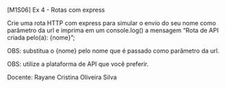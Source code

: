[M1S06] Ex 4 - Rotas com express

Crie uma rota HTTP com express para simular o envio do seu nome como parâmetro da url e imprima em um console.log() a mensagem “Rota de API criada pelo(a): {nome}”;

OBS: substitua o {nome} pelo nome que é passado como parâmetro da url.

OBS: utilize a plataforma de API que você preferir.

Docente: Rayane Cristina Oliveira Silva